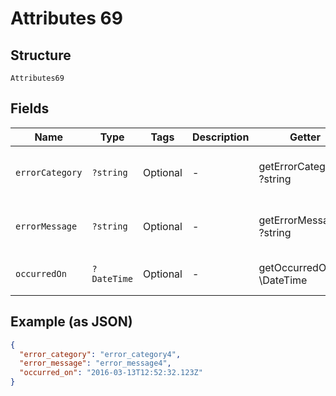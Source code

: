 
# Attributes 69

## Structure

`Attributes69`

## Fields

| Name | Type | Tags | Description | Getter | Setter |
|  --- | --- | --- | --- | --- | --- |
| `errorCategory` | `?string` | Optional | - | getErrorCategory(): ?string | setErrorCategory(?string errorCategory): void |
| `errorMessage` | `?string` | Optional | - | getErrorMessage(): ?string | setErrorMessage(?string errorMessage): void |
| `occurredOn` | `?DateTime` | Optional | - | getOccurredOn(): ?\DateTime | setOccurredOn(?\DateTime occurredOn): void |

## Example (as JSON)

```json
{
  "error_category": "error_category4",
  "error_message": "error_message4",
  "occurred_on": "2016-03-13T12:52:32.123Z"
}
```

